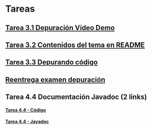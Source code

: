 # Tareas

## [Tarea 3.1 Depuración Vídeo Demo](https://github.com/iesgrancapitan-eed/recuperacion-junio-2021-WillTama/tree/desarrollo/src/tareas/tarea3_1)
## [Tarea 3.2 Contenidos del tema en README](https://github.com/iesgrancapitan-eed/recuperacion-junio-2021-WillTama/tree/desarrollo/src/tareas/tarea3_2)
## [Tarea 3.3 Depurando código](https://github.com/iesgrancapitan-eed/recuperacion-junio-2021-WillTama/tree/desarrollo/src/tareas/tarea3_3)
## [Reentrega examen depuración](https://github.com/iesgrancapitan-eed/recuperacion-junio-2021-WillTama/tree/desarrollo/src/tareas/tareaUD3ReentregaExamen)
## Tarea 4.4 Documentación Javadoc (2 links)
#### [Tarea 4.4 - Código](https://github.com/iesgrancapitan-eed/recuperacion-junio-2021-WillTama/tree/desarrollo/src/com/eed/RA4/javadoc)
#### [Tarea 4.4 - Javadoc](https://github.com/iesgrancapitan-eed/recuperacion-junio-2021-WillTama/tree/desarrollo/docs)

